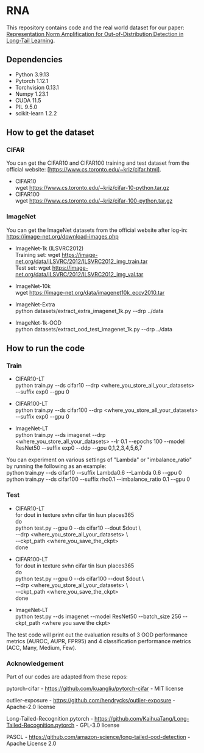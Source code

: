 # RNA
This repository contains code and the real world dataset for our paper: [Representation Norm Amplification for
Out-of-Distribution Detection in Long-Tail Learning](https://openreview.net/forum?id=z4b4WfvooX).


## Dependencies
- Python 3.9.13
- Pytorch 1.12.1
- Torchvision 0.13.1
- Numpy 1.23.1
- CUDA 11.5 
- PIL 9.5.0
- scikit-learn 1.2.2

## How to get the dataset
### CIFAR 
You can get the CIFAR10 and CIFAR100 training and test dataset from the official website: [https://www.cs.toronto.edu/~kriz/cifar.html].
- CIFAR10<br>
wget https://www.cs.toronto.edu/~kriz/cifar-10-python.tar.gz
- CIFAR100<br>
wget https://www.cs.toronto.edu/~kriz/cifar-100-python.tar.gz

### ImageNet 
You can get the ImageNet datasets from the official website after log-in: https://image-net.org/download-images.php
- ImageNet-1k (ILSVRC2012)<br>
Training set: wget https://image-net.org/data/ILSVRC/2012/ILSVRC2012_img_train.tar <br>
Test set: wget https://image-net.org/data/ILSVRC/2012/ILSVRC2012_img_val.tar
- ImageNet-10k<br>
wget https://image-net.org/data/imagenet10k_eccv2010.tar
 
- ImageNet-Extra<br>
python datasets/extract_extra_imagenet_1k.py --drp ../data
- ImageNet-1k-OOD<br>
python datasets/extract_ood_test_imagenet_1k.py --drp ../data

## How to run the code
### Train
- CIFAR10-LT <br>
python train.py --ds cifar10 --drp <where_you_store_all_your_datasets> --suffix exp0 --gpu 0

- CIFAR100-LT <br>
python train.py --ds cifar100 --drp <where_you_store_all_your_datasets> --suffix exp0 --gpu 0

- ImageNet-LT <br>
python train.py --ds imagenet --drp <where_you_store_all_your_datasets> --lr 0.1 --epochs 100 --model ResNet50 --suffix exp0 --ddp --gpu 0,1,2,3,4,5,6,7 

You can experiment on various settings of "Lambda" or "imbalance_ratio" by running the following as an example:<br>
python train.py --ds cifar10 --suffix Lambda0.6 --Lambda 0.6 --gpu 0 <br>
python train.py --ds cifar100 --suffix rho0.1 --imbalance_ratio 0.1 --gpu 0

### Test
- CIFAR10-LT<br>
for dout in texture svhn cifar tin lsun places365 <br>
do<br>
python test.py --gpu 0 --ds cifar10 --dout $dout \\ <br>
    --drp <where_you_store_all_your_datasets> \\ <br>
    --ckpt_path <where_you_save_the_ckpt> <br>
done

- CIFAR100-LT<br>
for dout in texture svhn cifar tin lsun places365 <br>
do<br>
python test.py --gpu 0 --ds cifar100 --dout $dout \\ <br>
    --drp <where_you_store_all_your_datasets> \\ <br>
    --ckpt_path <where_you_save_the_ckpt> <br>
done
- ImageNet-LT<br>
python test.py --ds imagenet --model ResNet50 --batch_size 256 --ckpt_path \<where you save the ckpt>

The test code will print out the evaluation results of 3 OOD performance metrics (AUROC, AUPR, FPR95) 
and 4 classification performance metrics (ACC, Many, Medium, Few).

### Acknowledgement
Part of our codes are adapted from these repos:

pytorch-cifar - https://github.com/kuangliu/pytorch-cifar - MIT license

outlier-exposure - https://github.com/hendrycks/outlier-exposure - Apache-2.0 license

Long-Tailed-Recognition.pytorch - https://github.com/KaihuaTang/Long-Tailed-Recognition.pytorch - GPL-3.0 license

PASCL - https://github.com/amazon-science/long-tailed-ood-detection - Apache License 2.0
